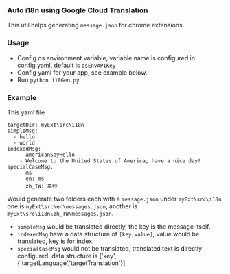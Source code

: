 ### Auto i18n using Google Cloud Translation
This util helps generating `message.json` for chrome extensions.

### Usage
- Config os environment variable, variable name is configured in config.yaml, default is `osEnvAPIKey`
- Config yaml for your app, see example below.
- Run `python i18Gen.py`

### Example
This yaml file
```
targetDir: myExt\src\i18n
simpleMsg:
  - hello
  - world
indexedMsg:
  - - americanSayHello
    - Welcome to the United States of America, have a nice day!
specialCaseMsg:
  - - ms
    - en: ms
      zh_TW: 毫秒
```
Would generate two folders each with a `message.json` under `myExt\src\i18n`,
one is `myExt\src\en\messages.json`, another is `myExt\src\i18n\zh_TW\messages.json`.


- `simpleMsg` would be translated directly, the key is the message itself.
- `indexedMsg` have a data structure of `[key,value]`, value would be
translated, key is for index.
- `specialCaseMsg` would not be translated, translated text is directly configured. data structure is ['key',{'targetLanguage','targetTranslation'}]
